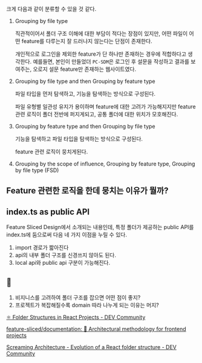 크게 다음과 같이 분류할 수 있을 것 같다.

1. Grouping by file type

	직관적이어서 폴더 구조 이해에 대한 부담이 적다는 장점이 있지만, 어떤 파일이 어떤 feature를 다루는지 잘 드러나지 않는다는 단점이 존재한다.

	개인적으로 로그인을 제외한 feature가 단 하나만 존재하는 경우에 적합하다고 생각한다. 예를들면, 본인이 만들었더 `PC-SDM`은 로그인 후 설문을 작성하고 결과를 보여주는, 오로지 설문 feature만 존재하는 웹사이트였다.

2. Grouping by file type and then Grouping by feature type

	파일 타입을 먼저 탐색하고, 기능을 탐색하는 방식으로 구성된다.

	파일 유형별 일관성 유지가 용이하며 feature에 대한 고려가 가능해지지만 feature 관련 로직이 폴더 전반에 퍼지게되고, 공통 폴더에 대한 위치가 모호해진다.
	
3. Grouping by feature type and then Grouping by file type

	기능을 탐색하고 파일 타입을 탐색하는 방식으로 구성된다.

	feature 관련 로직이 뭉치게된다.

4. Grouping by the scope of influence, Grouping by feature type, Grouping by file type (FSD)


## Feature 관련한 로직을 한데 뭉치는 이유가 뭘까?



## index.ts as public API

Feature Sliced Design에서 소개되는 내용인데, 특정 폴더가 제공하는 public API를 index.ts에 둠으로써 다음 네 가지 이점을 누릴 수 있다.

1. import 경로가 짧아진다
2. api의 내부 폴더 구조를 신경쓰지 않아도 된다.
3. local api와 public api 구분이 가능해진다.

## 🤔

1. 비지니스를 고려하여 폴더 구조를 잡으면 어떤 점이 좋지?
2. 프로젝트가 복잡해질수록 domain 따라 나누게 되는 이유는 머지?


[⚛️ Folder Structures in React Projects - DEV Community](https://dev.to/itswillt/folder-structures-in-react-projects-3dp8)

[feature-sliced/documentation: 🍰 Architectural methodology for frontend projects](https://github.com/feature-sliced/documentation)

[Screaming Architecture - Evolution of a React folder structure - DEV Community](https://dev.to/profydev/screaming-architecture-evolution-of-a-react-folder-structure-4g25)

